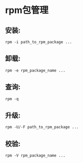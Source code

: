 # rpm包管理
## 安装: 
    rpm -i path_to_rpm_package ...
## 卸载: 
    rpm -e rpm_package_name ...
## 查询: 
    rpm -q 
## 升级: 
    rpm -U/-F path_to_rpm_package ...
## 校验: 
    rpm -V rpm_package_name ...



